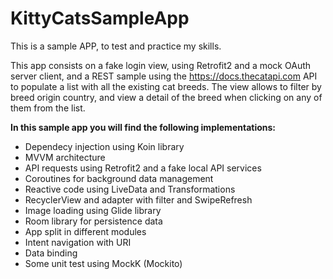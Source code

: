 # KittyCatsSampleApp

This is a sample APP, to test and practice my skills. 

This app consists on a fake login view, using Retrofit2 and a mock OAuth server client, and a REST sample using the https://docs.thecatapi.com API to populate a list with all the existing cat breeds. The view allows to filter by breed origin country, and view a detail of the breed when clicking on any of them from the list.

**In this sample app you will find the following implementations:**
 * Dependecy injection using Koin library
 * MVVM architecture
 * API requests using Retrofit2 and a fake local API services
 * Coroutines for background data management
 * Reactive code using LiveData and Transformations
 * RecyclerView and adapter with filter and SwipeRefresh
 * Image loading using Glide library
 * Room library for persistence data
 * App split in different modules
 * Intent navigation with URI
 * Data binding
 * Some unit test using MockK (Mockito)
 
 
 
